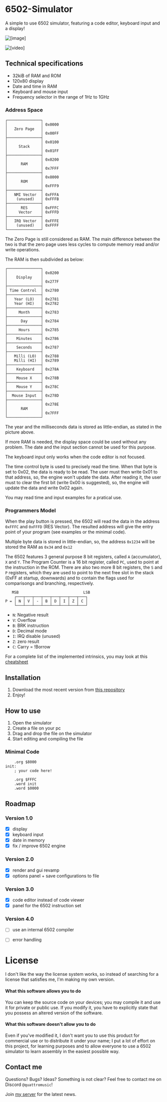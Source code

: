 # 6502-Simulator
A simple to use 6502 simulator, featuring a code editor, keyboard input and a display!

![[image]](_data/6502.png)

![[video]](_data/hello_6502.gif)

## Technical specifications
- 32kiB of RAM and ROM
- 120x80 display
- Date and time in RAM
- Keyboard and mouse input
- Frequency selector in the range of 1Hz to 1GHz

### Address Space
```
┌───────────────┐
│               │ 0x0000
│   Zero Page   │
│               │ 0x00FF
├───────────────┤
│               │ 0x0100
│     Stack     │
│               │ 0x01FF
├───────────────┤
│               │ 0x0200
│      RAM      │
│               │ 0x7FFF
├───────────────┤
│               │ 0x8000
│      ROM      │
│               │ 0xFFF9
├───────────────┤
│   NMI Vector  │ 0xFFFA
│    (unused)   │ 0xFFFB
├───────────────┤
│      RES      │ 0xFFFC
│     Vector    │ 0xFFFD
├───────────────┤
│   IRQ Vector  │ 0xFFFE
│    (unused)   │ 0xFFFF
└───────────────┘
```

The Zero Page is still considered as RAM.
The main difference between the two is that the zero page
uses less cycles to compute memory read and/or write operations.

The RAM is then subdivided as below:
```
┌───────────────┐
│               │ 0x0200
│    Display    │
│               │ 0x277F
├───────────────┤
│ Time Control  │ 0x2780
├───────────────┤
│   Year (LO)   │ 0x2781
│   Year (HI)   │ 0x2782
├───────────────┤
│     Month     │ 0x2783
├───────────────┤
│      Day      │ 0x2784
├───────────────┤
│     Hours     │ 0x2785
├───────────────┤
│    Minutes    │ 0x2786
├───────────────┤
│    Seconds    │ 0x2787
├───────────────┤
│   Milli (LO)  │ 0x2788
│   Milli (HI)  │ 0x2789
├───────────────┤
│    Keyboard   │ 0x278A
├───────────────┤
│    Mouse X    │ 0x278B
├───────────────┤
│    Mouse Y    │ 0x278C
├───────────────┤
│  Mouse Input  │ 0x278D
├───────────────┤
│               │ 0x278E
│      RAM      │
│               │ 0x7FFF
└───────────────┘
```

The year and the milliseconds data is stored as little-endian,
as stated in the picture above.

If more RAM is needed, the display space could be used without any problem.
The date and the input section cannot be used for this purpose.

The keyboard input only works when the code editor is not focused.

The time control byte is used to precisely read the time.
When that byte is set to 0x02, the data is ready to be read.
The user must then write 0x01 to that address, so, the engine won't
update the data.
After reading it, the user must to clear the first bit (write 0x00 is
suggested), so, the engine will update the data and write 0x02 again.

You may read time and input examples for a pratical use.

### Programmers Model
When the play button is pressed, the 6502 will read the data in the address `0xFFFC` and `0xFFFD` (RES Vector).
The resulted address will give the entry point of your program (see examples or the minimal code).

Multiple byte data is stored in little-endian, so, the address `0x1234` will be stored the RAM as `0x34` and `0x12`

The 6502 features 3 general purpose 8 bit registers, called `A` (accumulator), `X` and `Y`.
The Program Counter is a 16 bit register, called `PC`, used to point at the instruction in the ROM.
There are also two more 8 bit registers, the `S` and `P` registers, which they are used to
point to the next free slot in the stack (0xFF at startup, downwards) and to contain
the flags used for comparisongs and branching, respectively.

```
   MSB                             LSB
    ┌───┬───┬───┬───┬───┬───┬───┬───┐
P = │ N │ V │ - │ B │ D │ I │ Z │ C │
    └───┴───┴───┴───┴───┴───┴───┴───┘
```
- `N`: Negative result
- `V`: Overflow
- `B`: BRK instruction
- `D`: Decimal mode
- `I`: IRQ disable (unused)
- `Z`: zero result
- `C`: Carry = !Borrow

For a complete list of the implemented intrinsics, you may look at this [cheatsheet](https://www.atarimania.com/documents/6502%20(65xx)%20Microprocessor%20Instant%20Reference%20Card.pdf)

## Installation

1. Download the most recent version from [this repository](https://github.com/QuattroMusic/6502-Simulator/releases/latest)
2. Enjoy!

## How to use

1. Open the simulator
2. Create a file on your pc
3. Drag and drop the file on the simulator
4. Start editing and compiling the file

### Minimal Code
```
    .org $8000
init:
    ; your code here!

    .org $FFFC
    .word init
    .word $0000
```

## Roadmap

### Version 1.0
- [x] display
- [x] keyboard input
- [x] date in memory
- [x] fix / improve 6502 engine

### Version 2.0
- [x] render and gui revamp
- [x] options panel + save configurations to file

### Version 3.0
- [x] code editor instead of code viewer
- [x] panel for the 6502 instruction set

### Version 4.0
- [ ] use an internal 6502 compiler
- [ ] error handling


# License

I don't like the way the license system works, so instead of searching
for a license that satisfies me, I'm making my own version.

#### What this software allows you to do
You can keep the source code on your devices; you may compile it and use it
for private or public use.
If you modify it, you have to explicitly state that you possess an
altered version of the software.

#### What this software doesn't allow you to do
Even if you've modified it, I don't want you to use this product for
commercial use or to distribute it under your name;
I put a lot of effort on this project, for learning purposes
and to allow everyone to use a 6502 simulator to learn assembly
in the easiest possible way.

## Contact me

Questions? Bugs? Ideas? Something is not clear? Feel free to contact me on Discord `@quattromusic`!

Join [my server](https://discord.gg/wXECkMJb6V) for the latest news.
